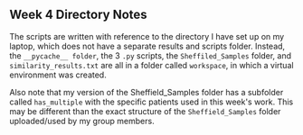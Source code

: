## Week 4 Directory Notes
The scripts are written with reference to the directory I have set up on my laptop, which does not have a separate results and scripts folder. Instead, the ``__pycache__ folder``, the 3 ``.py`` scripts, the ``Sheffiled_Samples`` folder, and ``similarity_results.txt`` are all in a folder called ``workspace``, in which a virtual environment was created. 

Also note that my version of the Sheffield_Samples folder has a subfolder called ``has_multiple`` with the specific patients used in this week's work. This may be different than the exact structure of the ``Sheffield_Samples`` folder uploaded/used by my group members.  
